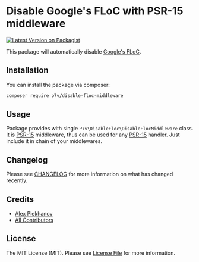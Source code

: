 # Disable Google's FLoC with PSR-15 middleware

[![Latest Version on Packagist](https://img.shields.io/packagist/v/p7v/disable-floc-middleware.svg?style=flat)](https://packagist.org/packages/p7v/disable-floc-middleware)

This package will automatically disable [Google's FLoC](https://plausible.io/blog/google-floc).

## Installation

You can install the package via composer:

```bash
composer require p7v/disable-floc-middleware
```

## Usage

Package provides with single `P7v\DisableFloc\DisableFlocMiddleware` class. It is [PSR-15][psr15] middleware, thus can be used for any [PSR-15][psr15] handler. Just include it in chain of your middlewares.

[psr15]: https://www.php-fig.org/psr/psr-15/

## Changelog

Please see [CHANGELOG](CHANGELOG.md) for more information on what has changed recently.

## Credits

- [Alex Plekhanov](https://github.com/alexsoft)
- [All Contributors](../../contributors)

## License

The MIT License (MIT). Please see [License File](LICENSE) for more information.
